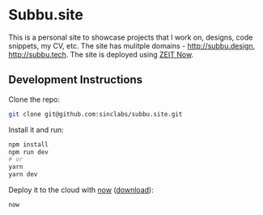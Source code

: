 # Subbu.site

This is a personal site to showcase projects that I work on, designs, code snippets, my CV, etc. The site has mulitple domains - http://subbu.design, http://subbu.tech. The site is deployed using [ZEIT Now](https://zeit.co/now).

## Development Instructions
Clone the repo:
```bash
git clone git@github.com:sinclabs/subbu.site.git
```

Install it and run:

```bash
npm install
npm run dev
# or
yarn
yarn dev
```

Deploy it to the cloud with [now](https://zeit.co/now) ([download](https://zeit.co/download)):

```bash
now
```